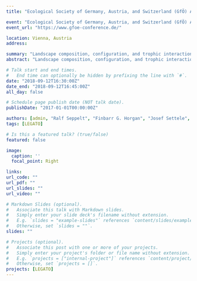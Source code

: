 ```yaml
---
title: "Ecological Society of Germany, Austria, and Switzerland (GfÖ) Annual Meeting 2018"

event: "Ecological Society of Germany, Austria, and Switzerland (GfÖ) Annual Meeting"
event_url: "https://www.gfoe-conference.de/"

location: Vienna, Austria
address:

summary: "Landscape composition, configuration, and trophic interactions shape arthropod communities"
abstract: "Landscape composition, configuration, and trophic interactions shape arthropod communities"

# Talk start and end times.
#   End time can optionally be hidden by prefixing the line with `#`.
date: "2018-09-12T16:30:00Z"
date_end: "2018-09-12T16:45:00Z"
all_day: false

# Schedule page publish date (NOT talk date).
publishDate: "2017-01-01T00:00:00Z"

authors: [admin, "Ralf Seppelt", "Finbarr G. Horgan", "Josef Settele", "Tomáš Václavík"]
tags: [LEGATO]

# Is this a featured talk? (true/false)
featured: false

image:
  caption: ''
  focal_point: Right

links:
url_code: ""
url_pdf: ""
url_slides: ""
url_video: ""

# Markdown Slides (optional).
#   Associate this talk with Markdown slides.
#   Simply enter your slide deck's filename without extension.
#   E.g. `slides = "example-slides"` references `content/slides/example-slides.md`.
#   Otherwise, set `slides = ""`.
slides: ""

# Projects (optional).
#   Associate this post with one or more of your projects.
#   Simply enter your project's folder or file name without extension.
#   E.g. `projects = ["internal-project"]` references `content/project/deep-learning/index.md`.
#   Otherwise, set `projects = []`.
projects: [LEGATO]
---
```

